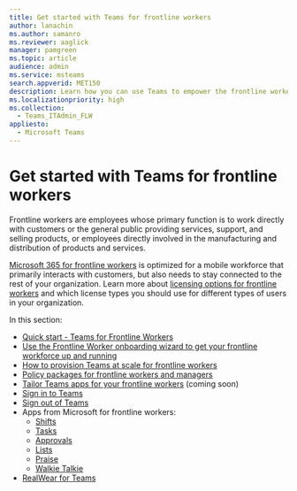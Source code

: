 ```yaml
---
title: Get started with Teams for frontline workers
author: lanachin
ms.author: samanro
ms.reviewer: aaglick
manager: pamgreen
ms.topic: article
audience: admin
ms.service: msteams
search.appverid: MET150
description: Learn how you can use Teams to empower the frontline workers in your organization.
ms.localizationpriority: high
ms.collection: 
  - Teams_ITAdmin_FLW
appliesto: 
  - Microsoft Teams
---
```


# Get started with Teams for frontline workers

Frontline workers are employees whose primary function is to work directly with customers or the general public providing services, support, and selling products, or employees directly involved in the manufacturing and distribution of products and services.

[Microsoft 365 for frontline workers](https://www.microsoft.com/microsoft-365/enterprise/frontline) is optimized for a mobile workforce that primarily interacts with customers, but also needs to stay connected to the rest of your organization. Learn more about [licensing options for frontline workers](flw-licensing-options.md) and which license types you should use for different types of users in your organization.

In this section:

- [Quick start - Teams for Frontline Workers](flw-quickstart.yml)
- [Use the Frontline Worker onboarding wizard to get your frontline workforce up and running](flw-onboarding-wizard.md)
- [How to provision Teams at scale for frontline workers](flw-scripted-deployment.md)
- [Policy packages for frontline workers and managers](manage-policy-packages.md)
- [Tailor Teams apps for your frontline workers](pin-teams-apps-based-on-license.md) (coming soon)
- [Sign in to Teams](sign-in-teams.md)
- [Sign out of Teams](sign-out-of-teams.md)
- Apps from Microsoft for frontline workers:
  - [Shifts](expand-teams-across-your-org/shifts-for-teams-landing-page.md)
  - [Tasks](manage-tasks-app.md)
  - [Approvals](approval-admin.md)
  - [Lists](manage-lists-app.md)
  - [Praise](manage-praise-app.md)
  - [Walkie Talkie](walkie-talkie.md)
- [RealWear for Teams](flw-realwear.md)